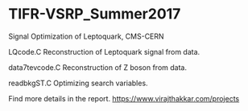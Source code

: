 # TIFR-VSRP_Summer2017
Signal Optimization of Leptoquark, CMS-CERN

LQcode.C
Reconstruction of Leptoquark signal from data.

data7tevcode.C
Reconstruction of Z boson from data.

readbkgST.C
Optimizing search variables.

Find more details in the report. https://www.virajthakkar.com/projects


